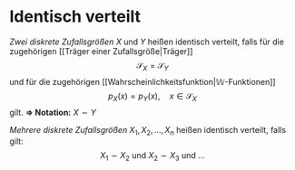 # Identisch verteilt
*Zwei diskrete Zufallsgrößen* $X$ und $Y$ heißen identisch verteilt, falls für die zugehörigen [[Träger einer Zufallsgröße|Träger]]
$$
\mathcal{S}_{X} = \mathcal{S}_{Y}
$$
und für die zugehörigen [[Wahrscheinlichkeitsfunktion|𝕎-Funktionen]]
$$
p_{X}(x) = p_{Y}(x),\quad x \in \mathcal{S}_{X}
$$
gilt.  **=> Notation:** $X \sim Y$


*Mehrere diskrete Zufallsgrößen* $X_{1}, X_{2}, …, X_{n}$ heißen identisch verteilt, falls gilt:
$$
X_{1} \sim X_{2} \text{  und  } X_{2} \sim X_{3} \text{  und …}
$$
